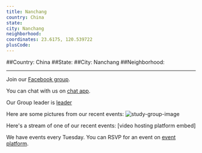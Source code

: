 ```yaml
---
title: Nanchang
country: China
state: 
city: Nanchang
neighborhood: 
coordinates: 23.6175, 120.539722
plusCode:
---
```


##Country: China
##State: 
##City: Nanchang
##Neighborhood: 
*****
Join our [Facebook group](https://www.facebook.com/groups/free.code.camp.Nanchang).

You can chat with us on [chat app]().

Our Group leader is [leader]()

Here are some pictures from our recent events:
![study-group-image]()

Here's a stream of one of our recent events:
[video hosting platform embed]

We have events every Tuesday. You can RSVP for an event on [event platform]().
